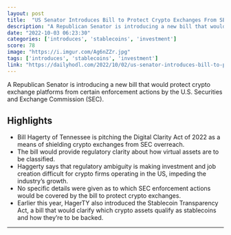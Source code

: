 ```yaml
---
layout: post
title:  "US Senator Introduces Bill to Protect Crypto Exchanges From SEC Overreach"
description: "A Republican Senator is introducing a new bill that would protect crypto exchange platforms from certain enforcement actions by the U.S. Securities and Exchange Commission (SEC)."
date: "2022-10-03 06:23:30"
categories: ['introduces', 'stablecoins', 'investment']
score: 78
image: "https://i.imgur.com/Ag6nZZr.jpg"
tags: ['introduces', 'stablecoins', 'investment']
link: "https://dailyhodl.com/2022/10/02/us-senator-introduces-bill-to-protect-crypto-exchanges-from-sec-overreach/"
---
```


A Republican Senator is introducing a new bill that would protect crypto exchange platforms from certain enforcement actions by the U.S. Securities and Exchange Commission (SEC).

## Highlights

- Bill Hagerty of Tennessee is pitching the Digital Clarity Act of 2022 as a means of shielding crypto exchanges from SEC overreach.
- The bill would provide regulatory clarity about how virtual assets are to be classified.
- Haggerty says that regulatory ambiguity is making investment and job creation difficult for crypto firms operating in the US, impeding the industry’s growth.
- No specific details were given as to which SEC enforcement actions would be covered by the bill to protect crypto exchanges.
- Earlier this year, HagerTY also introduced the Stablecoin Transparency Act, a bill that would clarify which crypto assets qualify as stablecoins and how they’re to be backed.

---
